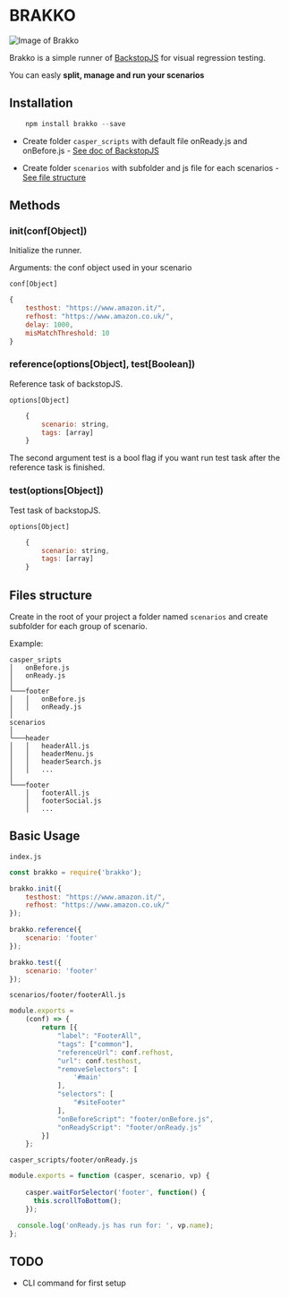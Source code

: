 # BRAKKO

![Image of Brakko](http://mantovanig.it/media/brakko_readme.jpg)

Brakko is a simple runner of [BackstopJS](https://github.com/garris/BackstopJS) for visual regression testing.

You can easly **split, manage and run your scenarios**

## Installation
```javascript
    npm install brakko --save
```

- Create folder `casper_scripts` with default file onReady.js and onBefore.js - [See doc of BackstopJS](https://github.com/garris/BackstopJS#running-custom-casperjs-scripts)

- Create folder `scenarios` with subfolder and js file for each scenarios - [See file structure](#file-structure)

## Methods

### **init(conf[Object])**

Initialize the runner.

Arguments: the conf object used in your scenario

`conf[Object]`
```javascript
{
    testhost: "https://www.amazon.it/",
    refhost: "https://www.amazon.co.uk/",
    delay: 1000,
    misMatchThreshold: 10    
}
```

### **reference(options[Object], test[Boolean])**

Reference task of backstopJS.

`options[Object]`
```javascript
    {
        scenario: string,
        tags: [array]
    }
```

The second argument test is a bool flag if you want run test task after the reference task is finished.


### **test(options[Object])**
Test task of backstopJS.

`options[Object]`
```javascript
    {
        scenario: string,
        tags: [array]
    }
```

## Files structure
Create in the root of your project a folder named `scenarios` and create subfolder for each group of scenario.

Example:

```
casper_sripts
│   onBefore.js
│   onReady.js
│
└───footer
│   │   onBefore.js
│   │   onReady.js
│
scenarios
│
└───header
│   │   headerAll.js
│   │   headerMenu.js
│   │   headerSearch.js
│   │   ...
│   
└───footer
    │   footerAll.js
    │   footerSocial.js
    │   ...
```


## Basic Usage

`index.js`
```javascript
const brakko = require('brakko');

brakko.init({
    testhost: "https://www.amazon.it/",
    refhost: "https://www.amazon.co.uk/"
});

brakko.reference({
    scenario: 'footer'
});

brakko.test({
    scenario: 'footer'
});
```



`scenarios/footer/footerAll.js`
```javascript
module.exports = 
    (conf) => {
        return [{
            "label": "FooterAll",
            "tags": ["common"],
            "referenceUrl": conf.refhost,
            "url": conf.testhost,
            "removeSelectors": [
                '#main'
            ],
            "selectors": [
                "#siteFooter"
            ],
            "onBeforeScript": "footer/onBefore.js",
            "onReadyScript": "footer/onReady.js"
        }]
    };
```



`casper_scripts/footer/onReady.js`
```javascript
module.exports = function (casper, scenario, vp) {
  
    casper.waitForSelector('footer', function() {
      this.scrollToBottom();
    });

  console.log('onReady.js has run for: ', vp.name);
};
```

## TODO
- CLI command for first setup